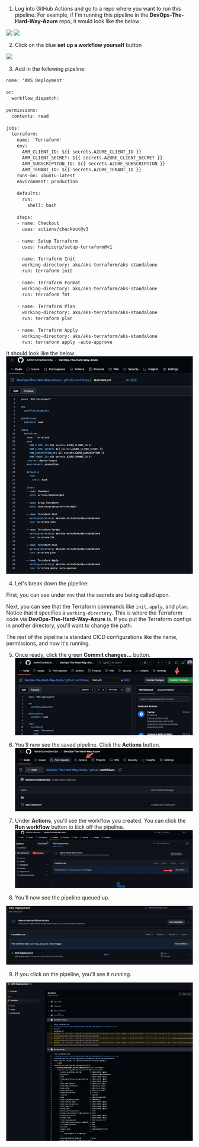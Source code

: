 1. Log into GitHub Actions and go to a repo where you want to run this pipeline. For example, if I'm running this pipeline in the **DevOps-The-Hard-Way-Azure** repo, it would look like the below:

![](../../../images/pipeline1.jpg)
![](../../../images/pipeline2.jpg)

2. Click on the blue **set up a workflow yourself** button

![](../../../images/pipeline3.jpg)

3. Add in the following pipeline:
```
name: 'AKS Deployment'

on:
  workflow_dispatch:

permissions:
  contents: read

jobs:
  terraform:
    name: 'Terraform'
    env:
      ARM_CLIENT_ID: ${{ secrets.AZURE_CLIENT_ID }}
      ARM_CLIENT_SECRET: ${{ secrets.AZURE_CLIENT_SECRET }}
      ARM_SUBSCRIPTION_ID: ${{ secrets.AZURE_SUBSCRIPTION }}
      ARM_TENANT_ID: ${{ secrets.AZURE_TENANT_ID }}
    runs-on: ubuntu-latest
    environment: production

    defaults:
      run:
        shell: bash

    steps:
    - name: Checkout
      uses: actions/checkout@v3

    - name: Setup Terraform
      uses: hashicorp/setup-terraform@v1

    - name: Terraform Init
      working-directory: aks/aks-terraform/aks-standalone
      run: terraform init
           
    - name: Terraform Format
      working-directory: aks/aks-terraform/aks-standalone
      run: terraform fmt

    - name: Terraform Plan
      working-directory: aks/aks-terraform/aks-standalone
      run: terraform plan
    
    - name: Terraform Apply
      working-directory: aks/aks-terraform/aks-standalone
      run: terraform apply -auto-approve
```

It should look like the below:
![](../../../images/pipeline4.png)

4. Let's break down the pipeline:

First, you can see under `env` that the secrets are being called upon.

Next, you can see that the Terraform commands like `init`, `apply`, and `plan`. Notice that it specifies a `working-directory`. This is where the Terraform code via **DevOps-The-Hard-Way-Azure** is. If you put the Terraform configs in another directory, you'll want to change the path.

The rest of the pipeline is standard CICD configurations like the name, permissions, and how it's running.

5. Once ready, click the green **Commit changes...** button.
![](../../../images/pipeline5.png)

6. You'll now see the saved pipeline. Click the **Actions** button.
![](../../../images/pipeline6.png)

7. Under **Actions**, you'll see the workflow you created. You can click the **Run workflow** button to kick off the pipeline.
![](../../../images/pipeline7.png)

8. You'll now see the pipeline queued up.

![](../../../images/pipeline8.png)

9. If you click on the pipeline, you'll see it running.

![](../../../images/pipeline9.png)